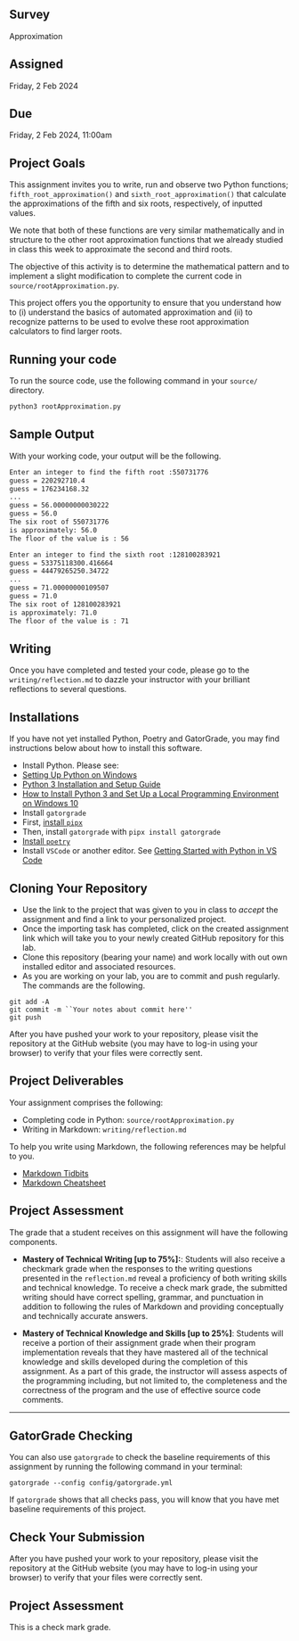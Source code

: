 ## Survey

Approximation

## Assigned

Friday, 2 Feb 2024

## Due

Friday, 2 Feb 2024, 11:00am

## Project Goals

This assignment invites you to write, run and observe two Python functions; `fifth_root_approximation()` and `sixth_root_approximation()` that calculate the approximations of the fifth and six roots, respectively, of inputted values.

We note that both of these functions are very similar mathematically and in structure to the other root approximation functions that we already studied in class this week to approximate the second and third roots.

The objective of this activity is to determine the mathematical pattern and to implement a slight modification to complete the current code in `source/rootApproximation.py`.

This project offers you the opportunity to ensure that you understand how to (i) understand the basics of automated approximation and (ii) to recognize patterns to be used to evolve these root approximation calculators to find larger roots.

## Running your code

To run the source code, use the following command in your `source/` directory.

``` bash
python3 rootApproximation.py 
```

## Sample Output

With your working code, your output will be the following.

``` bash
Enter an integer to find the fifth root :550731776
guess = 220292710.4
guess = 176234168.32
...
guess = 56.00000000030222
guess = 56.0
The six root of 550731776
is approximately: 56.0
The floor of the value is : 56

Enter an integer to find the sixth root :128100283921
guess = 53375118300.416664
guess = 44479265250.34722
...
guess = 71.00000000109507
guess = 71.0
The six root of 128100283921
is approximately: 71.0
The floor of the value is : 71
```

## Writing

Once you have completed and tested your code, please go to the `writing/reflection.md` to dazzle your instructor with your brilliant reflections to several questions.

## Installations

If you have not yet installed Python, Poetry and GatorGrade, you may find instructions below about how to install this software.

- Install Python. Please see:
- [Setting Up Python on Windows](https://realpython.com/lessons/python-windows-setup/)
- [Python 3 Installation and Setup Guide](https://realpython.com/installing-python/)
- [How to Install Python 3 and Set Up a Local Programming Environment on Windows 10](https://www.digitalocean.com/community/tutorials/how-to-install-python-3-and-set-up-a-local-programming-environment-on-windows-10)
- Install `gatorgrade`
- First, [install `pipx`](https://pypa.github.io/pipx/installation/)
- Then, install `gatorgrade` with `pipx install gatorgrade`
- [Install `poetry`](https://python-poetry.org/docs/)
- Install `VSCode` or another editor. See [Getting Started with Python in VS Code](https://code.visualstudio.com/docs/python/python-tutorial)

## Cloning Your Repository

+ Use the link to the project that was given to you in class to _accept_ the assignment and find a link to your personalized project.
+ Once the importing task has completed, click on the created assignment link which will take you to your newly created GitHub repository for this lab.
+ Clone this repository (bearing your name) and work locally with out own installed editor and associated resources.
+ As you are working on your lab, you are to commit and push regularly. The commands are the following.

```
git add -A
git commit -m ``Your notes about commit here''
git push
```

After you have pushed your work to your repository, please visit the repository at the GitHub website (you may have to log-in using your browser) to verify that your files were correctly sent.

## Project Deliverables

Your assignment comprises the following:
+ Completing code in Python: `source/rootApproximation.py`
+ Writing in Markdown: `writing/reflection.md`

To help you write using Markdown, the following references may be helpful to you.
+ [Markdown Tidbits](https://www.youtube.com/watch?v=s-oSuHFVnR4)
+ [Markdown Cheatsheet](https://github.com/adam-p/markdown-here/wiki/Markdown-Cheatsheet)

## Project Assessment

The grade that a student receives on this assignment will have the following components.

- **Mastery of Technical Writing [up to 75%]:**: Students will also receive a checkmark grade when the responses to the writing questions presented in the `reflection.md` reveal a proficiency of both writing skills and technical knowledge. To receive a check mark grade, the submitted writing should have correct spelling, grammar, and punctuation in addition to following the rules of Markdown and providing conceptually and technically accurate answers.

- **Mastery of Technical Knowledge and Skills [up to 25%]**: Students will receive a portion of their assignment grade when their program implementation reveals that they have mastered all of the technical knowledge and skills developed during the completion of this assignment. As a part of this grade, the instructor will assess aspects of the programming including, but not limited to, the completeness and the correctness of the program and the use of effective source code comments.

---

## GatorGrade Checking

You can also use `gatorgrade` to check the baseline requirements of this assignment by running the following command in your terminal:

`gatorgrade --config config/gatorgrade.yml`

If `gatorgrade` shows that all checks pass, you will know that you have met baseline requirements of this project.

## Check Your Submission
After you have pushed your work to your repository, please visit the repository at the GitHub website (you may have to log-in using your browser) to verify that your files were correctly sent.

## Project Assessment

This is a check mark grade.
